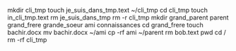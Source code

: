 mkdir cli_tmp
touch je_suis_dans_tmp.text ~/cli_tmp
cd cli_tmp
touch in_cli_tmp.text
rm je_suis_dans_tmp
rm -r cli_tmp
mkdir grand_parent parent grand_frere grande_soeur ami connaissances
cd grand_frere
touch bachir.docx
mv bachir.docx ~/ami
cp -rf ami ~/parent 
rm bob.text
pwd
cd /
rm -rf cli_tmp
